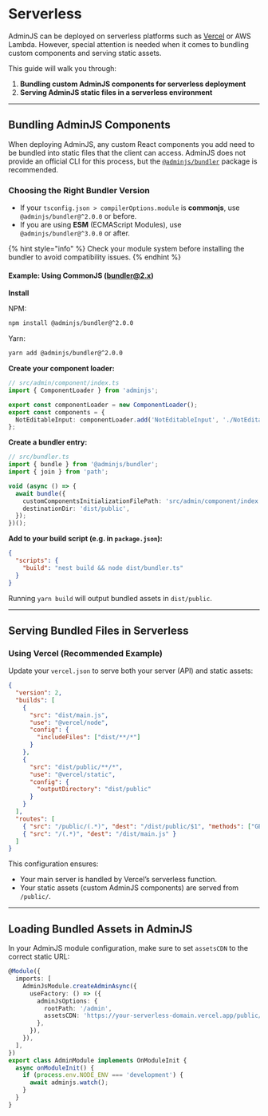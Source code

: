 # Serverless

AdminJS can be deployed on serverless platforms such as [Vercel](https://vercel.com/) or AWS Lambda.
However, special attention is needed when it comes to bundling custom components and serving static assets.

This guide will walk you through:

1. **Bundling custom AdminJS components for serverless deployment**
2. **Serving AdminJS static files in a serverless environment**

---

## Bundling AdminJS Components

When deploying AdminJS, any custom React components you add need to be bundled into static files that the client can access.
AdminJS does not provide an official CLI for this process, but the [`@adminjs/bundler`](https://github.com/SoftwareBrothers/adminjs-bundler) package is recommended.

### Choosing the Right Bundler Version

* If your `tsconfig.json > compilerOptions.module` is **commonjs**, use `@adminjs/bundler@^2.0.0` or before.
* If you are using **ESM** (ECMAScript Modules), use `@adminjs/bundler@^3.0.0` or after.

{% hint style="info" %}
Check your module system before installing the bundler to avoid compatibility issues.
{% endhint %}


#### Example: Using CommonJS ([bundler@2.x](mailto:bundler@2.x))

**Install**

NPM:
```bash
npm install @adminjs/bundler@^2.0.0
```
Yarn:
```bash
yarn add @adminjs/bundler@^2.0.0
```

**Create your component loader:**

```ts
// src/admin/component/index.ts
import { ComponentLoader } from 'adminjs';

export const componentLoader = new ComponentLoader();
export const components = {
  NotEditableInput: componentLoader.add('NotEditableInput', './NotEditableInput'),
};
```

**Create a bundler entry:**

```ts
// src/bundler.ts
import { bundle } from '@adminjs/bundler';
import { join } from 'path';

void (async () => {
  await bundle({
    customComponentsInitializationFilePath: 'src/admin/component/index.ts',
    destinationDir: 'dist/public',
  });
})();
```

**Add to your build script (e.g. in `package.json`):**

```json
{
  "scripts": {
    "build": "nest build && node dist/bundler.ts"
  }
}
```

Running `yarn build` will output bundled assets in `dist/public`.

---

## Serving Bundled Files in Serverless

### Using Vercel (Recommended Example)

Update your `vercel.json` to serve both your server (API) and static assets:

```json
{
  "version": 2,
  "builds": [
    {
      "src": "dist/main.js",
      "use": "@vercel/node",
      "config": {
        "includeFiles": ["dist/**/*"]
      }
    },
    {
      "src": "dist/public/**/*",
      "use": "@vercel/static",
      "config": {
        "outputDirectory": "dist/public"
      }
    }
  ],
  "routes": [
    { "src": "/public/(.*)", "dest": "/dist/public/$1", "methods": ["GET"] },
    { "src": "/(.*)", "dest": "/dist/main.js" }
  ]
}
```

This configuration ensures:

* Your main server is handled by Vercel’s serverless function.
* Your static assets (custom AdminJS components) are served from `/public/`.

---

## Loading Bundled Assets in AdminJS

In your AdminJS module configuration, make sure to set `assetsCDN` to the correct static URL:

```ts
@Module({
  imports: [
    AdminJsModule.createAdminAsync({
      useFactory: () => ({
        adminJsOptions: {
          rootPath: '/admin',
          assetsCDN: 'https://your-serverless-domain.vercel.app/public/', // Must end with /
        },
      }),
    }),
  ],
})
export class AdminModule implements OnModuleInit {
  async onModuleInit() {
    if (process.env.NODE_ENV === 'development') {
      await adminjs.watch();
    }
  }
}
```
